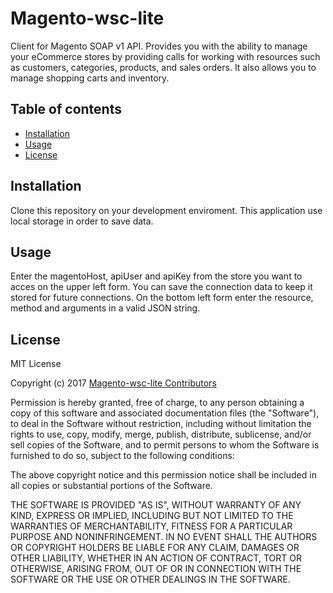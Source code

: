 # Magento-wsc-lite
Client for Magento SOAP v1 API. Provides you with the ability to manage your eCommerce stores by providing calls for working with resources such as customers, categories, products, and sales orders. It also allows you to manage shopping carts and inventory.
## Table of contents
- [Installation](#installation)
- [Usage](#usage)
- [License](#license)

## Installation
Clone this repository on your development enviroment. This application use local storage in order to save data.
## Usage
Enter the magentoHost, apiUser and apiKey from the store you want to acces on the upper left form. You can save the connection data to keep it stored for future connections.
On the bottom left form enter the resource, method and arguments in a valid JSON string.
## License
MIT License

Copyright (c) 2017 [Magento-wsc-lite Contributors](https://github.com/adriagarrido/magento-wsc-lite/graphs/contributors)

Permission is hereby granted, free of charge, to any person obtaining a copy
of this software and associated documentation files (the "Software"), to deal
in the Software without restriction, including without limitation the rights
to use, copy, modify, merge, publish, distribute, sublicense, and/or sell
copies of the Software, and to permit persons to whom the Software is
furnished to do so, subject to the following conditions:

The above copyright notice and this permission notice shall be included in all
copies or substantial portions of the Software.

THE SOFTWARE IS PROVIDED "AS IS", WITHOUT WARRANTY OF ANY KIND, EXPRESS OR
IMPLIED, INCLUDING BUT NOT LIMITED TO THE WARRANTIES OF MERCHANTABILITY,
FITNESS FOR A PARTICULAR PURPOSE AND NONINFRINGEMENT. IN NO EVENT SHALL THE
AUTHORS OR COPYRIGHT HOLDERS BE LIABLE FOR ANY CLAIM, DAMAGES OR OTHER
LIABILITY, WHETHER IN AN ACTION OF CONTRACT, TORT OR OTHERWISE, ARISING FROM,
OUT OF OR IN CONNECTION WITH THE SOFTWARE OR THE USE OR OTHER DEALINGS IN THE
SOFTWARE.
